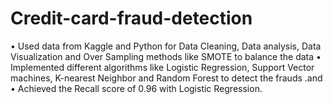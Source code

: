 # Credit-card-fraud-detection

•	Used data from Kaggle and Python for Data Cleaning, Data analysis, Data Visualization and Over Sampling methods like SMOTE to balance the data
•	Implemented different algorithms like Logistic Regression, Support Vector machines, K-nearest Neighbor and Random Forest to detect the frauds .and 
• Achieved the Recall score of 0.96 with Logistic Regression.
